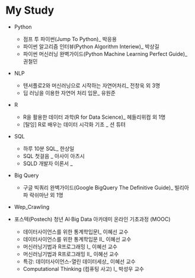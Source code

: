 # My Study

- Python
  + 점프 투 파이썬(Jump To Python)_ 박응용
  + 파이썬 알고리즘 인터뷰(Python Algorithm Interiew)_ 박상길
  + 파이썬 머신러닝 완벽가이드(Python Machine Learning Perfect Guide)_ 권철민 
  
- NLP
  + 텐서플로2와 머신러닝으로 시작하는 자연어처리_ 전창욱 외 3명
  + 딥 러닝을 이용한 자연어 처리 입문_ 유원준 
  
- R 
  + R을 활용한 데이터 과학(R for Data Science)_ 헤들리위컴 외 1명 
  + [탈잉] R로 배우는 데이터 시각화 기초 _ 션 튜텨
  
- SQL
  + 하루 10분 SQL_ 한상일
  + SQL 첫걸음 _ 아사이 아츠시
  + SQLD 개발자 이론서 _ 
  
- Big Query
  + 구글 빅쿼리 완벽가이드(Google BigQuery The Definitive Guide)_ 빌리아파 락쉬마난 외 1명
  
- Wep_Crawling  

- 포스텍(Postech) 청년 AI·Big Data 아카데미 온라인 기초과정 (MOOC)
  + 데이터사이언스를 위한 통계학입문Ⅰ_ 이혜선 교수
  + 데이터사이언스를 위한 통계학입문 II_ 이혜선 교수
  + 머신러닝기법과 R프로그래밍 I_ 이혜선 교수
  + 머신러닝기법과 R프로그래밍 II_ 이혜선 교수
  + 특강: 데이터사이언스-열린 데이터세상_ 이혜선 교수 
  + Computational Thinking (컴퓨팅 사고) Ⅰ_ 박성우 교수 
